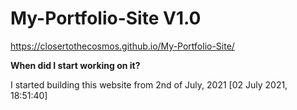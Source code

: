 # My-Portfolio-Site V1.0
https://closertothecosmos.github.io/My-Portfolio-Site/

<b>When did I start working on it?</b>
<p>I started building this website from 2nd of July, 2021 [‎02 ‎July ‎2021, ‏‎18:51:40]</p>
